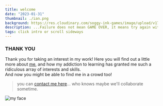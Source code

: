 ```yaml
---
title: welcome
date: "2023-01-31"
thumbnail: ./ian.png
background: https://res.cloudinary.com/soggy-ink-games/image/upload/v1709873090/intro-ian.png
description: ...Failure does not mean GAME OVER, it means try again with EXPERIENCE
tags: click intro or scroll sideways
---
```


### THANK YOU

Thank you for taking an interest in my work! Here you will find out a little more about [me](../about), and how my addiction to learning has granted me such a ridiculous array of interests and skills.
<br>
And now you might be able to find me in a crowd too!

> you can [contact me here](/contact)... who knows maybe we'll collaborate sometime.

![my face](https://res.cloudinary.com/soggy-ink-games/image/upload/v1709053477/ian-araya.jpg)

